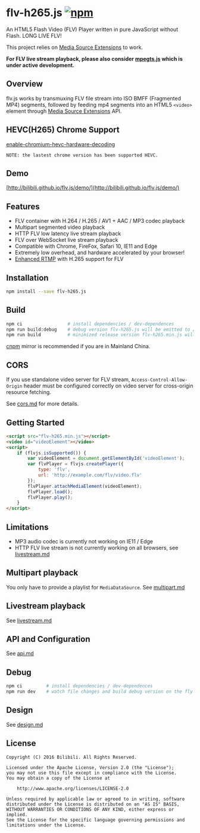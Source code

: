
flv-h265.js  [![npm](https://img.shields.io/npm/v/flv-h265.js.svg?style=flat)](https://www.npmjs.com/package/flv-h265.js)
======
An HTML5 Flash Video (FLV) Player written in pure JavaScript without Flash. LONG LIVE FLV!

This project relies on [Media Source Extensions][] to work.

**For FLV live stream playback, please also consider [mpegts.js][] which is under active development.**

[mpegts.js]: https://github.com/xqq/mpegts.js
## Overview
flv.js works by transmuxing FLV file stream into ISO BMFF (Fragmented MP4) segments, followed by feeding mp4 segments into an HTML5 `<video>` element through [Media Source Extensions][] API.

[Media Source Extensions]: https://w3c.github.io/media-source/

## HEVC(H265) Chrome Support
[enable-chromium-hevc-hardware-decoding](https://github.com/StaZhu/enable-chromium-hevc-hardware-decoding)
```
NOTE: the lastest chrome version has been supported HEVC.
```

## Demo
[http://bilibili.github.io/flv.js/demo/](http://bilibili.github.io/flv.js/demo/)

## Features
- FLV container with H.264 / H.265 / AV1 + AAC / MP3 codec playback
- Multipart segmented video playback
- HTTP FLV low latency live stream playback
- FLV over WebSocket live stream playback
- Compatible with Chrome, FireFox, Safari 10, IE11 and Edge
- Extremely low overhead, and hardware accelerated by your browser!
- [Enhanced RTMP](https://github.com/veovera/enhanced-rtmp) with H.265 support for FLV

## Installation
```bash
npm install --save flv-h265.js
```

## Build
```bash
npm ci                 # install dependencies / dev-dependences
npm run build:debug    # debug version flv-h265.js will be emitted to /dist
npm run build          # minimized release version flv-h265.min.js will be emitted to /dist
```

[cnpm](https://github.com/cnpm/cnpm) mirror is recommended if you are in Mainland China.

## CORS
If you use standalone video server for FLV stream, `Access-Control-Allow-Origin` header must be configured correctly on video server for cross-origin resource fetching.

See [cors.md](docs/cors.md) for more details.

## Getting Started
```html
<script src="flv-h265.min.js"></script>
<video id="videoElement"></video>
<script>
    if (flvjs.isSupported()) {
        var videoElement = document.getElementById('videoElement');
        var flvPlayer = flvjs.createPlayer({
            type: 'flv',
            url: 'http://example.com/flv/video.flv'
        });
        flvPlayer.attachMediaElement(videoElement);
        flvPlayer.load();
        flvPlayer.play();
    }
</script>
```

## Limitations
- MP3 audio codec is currently not working on IE11 / Edge
- HTTP FLV live stream is not currently working on all browsers, see [livestream.md](docs/livestream.md)

## Multipart playback
You only have to provide a playlist for `MediaDataSource`. See [multipart.md](docs/multipart.md)

## Livestream playback
See [livestream.md](docs/livestream.md)

## API and Configuration
See [api.md](docs/api.md)

## Debug
```bash
npm ci         # install dependencies / dev-dependences
npm run dev    # watch file changes and build debug version on the fly
```

## Design
See [design.md](docs/design.md)

## License
```
Copyright (C) 2016 Bilibili. All Rights Reserved.

Licensed under the Apache License, Version 2.0 (the "License");
you may not use this file except in compliance with the License.
You may obtain a copy of the License at

    http://www.apache.org/licenses/LICENSE-2.0

Unless required by applicable law or agreed to in writing, software
distributed under the License is distributed on an "AS IS" BASIS,
WITHOUT WARRANTIES OR CONDITIONS OF ANY KIND, either express or implied.
See the License for the specific language governing permissions and
limitations under the License.
```

